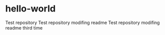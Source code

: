 # hello-world
Test repository
Test repository modifing readme
Test repository modifing readme third time
